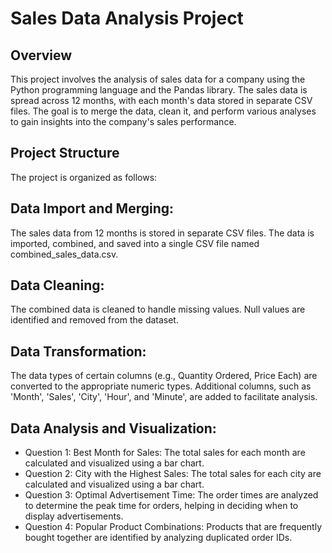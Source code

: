 # Sales Data Analysis Project
## Overview
This project involves the analysis of sales data for a company using the Python programming language and the Pandas library. The sales data is spread across 12 months, with each month's data stored in separate CSV files. The goal is to merge the data, clean it, and perform various analyses to gain insights into the company's sales performance.

## Project Structure
The project is organized as follows:

## Data Import and Merging: 
The sales data from 12 months is stored in separate CSV files. The data is imported, combined, and saved into a single CSV file named combined_sales_data.csv.

## Data Cleaning: 
The combined data is cleaned to handle missing values. Null values are identified and removed from the dataset.

## Data Transformation: 
The data types of certain columns (e.g., Quantity Ordered, Price Each) are converted to the appropriate numeric types. Additional columns, such as 'Month', 'Sales', 'City', 'Hour', and 'Minute', are added to facilitate analysis.

## Data Analysis and Visualization:

- Question 1: Best Month for Sales: The total sales for each month are calculated and visualized using a bar chart.
- Question 2: City with the Highest Sales: The total sales for each city are calculated and visualized using a bar chart.
- Question 3: Optimal Advertisement Time: The order times are analyzed to determine the peak time for orders, helping in deciding when to display advertisements.
- Question 4: Popular Product Combinations: Products that are frequently bought together are identified by analyzing duplicated order IDs.
